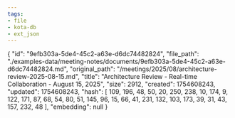 ```yaml
---
tags:
- file
- kota-db
- ext_json
---
```

{
  "id": "9efb303a-5de4-45c2-a63e-d6dc74482824",
  "file_path": "./examples-data/meeting-notes/documents/9efb303a-5de4-45c2-a63e-d6dc74482824.md",
  "original_path": "/meetings/2025/08/architecture-review-2025-08-15.md",
  "title": "Architecture Review - Real-time Collaboration - August 15, 2025",
  "size": 2912,
  "created": 1754608243,
  "updated": 1754608243,
  "hash": [
    109,
    196,
    48,
    50,
    20,
    250,
    238,
    10,
    174,
    9,
    122,
    171,
    87,
    68,
    54,
    80,
    51,
    145,
    96,
    15,
    66,
    41,
    231,
    132,
    103,
    173,
    39,
    31,
    43,
    157,
    232,
    48
  ],
  "embedding": null
}